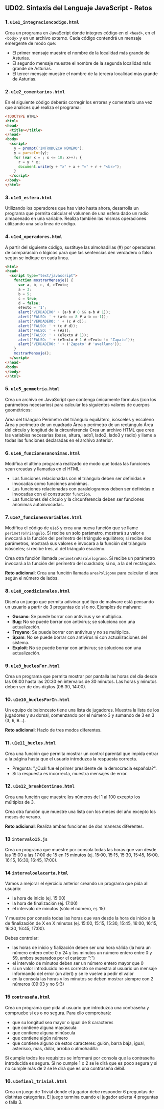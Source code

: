 ## UD02. Sintaxis del Lenguaje JavaScript - Retos

### 1. `u1e1_integracioncodigo.html`

Crea un programa en JavaScript donde integres código en el `<head>`, en el `<body>` y en un archivo externo. Cada código contendrá un mensaje emergente de modo que:
- El primer mensaje muestre el nombre de la localidad más grande de Asturias.
- El segundo mensaje muestre el nombre de la segunda localidad más grande de Asturias.
- El tercer mensaje muestre el nombre de la tercera localidad más grande de Asturias.

### 2. `u1e2_comentarios.html`

En el siguiente código deberás corregir los errores y comentarlo una vez que analices qué realiza el programa:

```html
<!DOCTYPE HTML>
<html>
<head>
  <title></title>
</head>
<body>
  <script>
    y = prompt('INTRODUZCA NÚMERO');
    y = parseInt(y);
    for (var x = ; x <= 10; x++); {
      r = y * x;
      document.write(y + "x" + x + "=" + r + "<br>");
    }
  </script>
</body>
</html>

```
### 3. `u1e3_esfera.html`
Utilizando los operadores que has visto hasta ahora, desarrolla un programa que permita calcular el volumen de una esfera dado un radio almacenado en una variable. Realiza también las mismas operaciones utilizando una sola línea de código.

### 4. `u1e4_operadores.html`
A partir del siguiente código, sustituye las almohadillas (#) por operadores de comparación o lógicos para que las sentencias den verdadero o falso según se indique en cada línea.

```html
<html>
<head>
  <script type="text/javascript">
    function mostrarMensaje() {
      var a, b, c, d, eTexto;
      a = 3;
      b = 5;
      c = true;
      d = false;
      eTexto = '1';
      alert('VERDADERO' + (a+b # 8 && a-b # 1));
      alert('FALSO: ' + (a+b == 8 # a-b ==-1));
      alert('VERDADERO: ' + (c # d));
      alert('FALSO: ' + (c # d));
      alert('FALSO: ' + (#a));
      alert('FALSO: ' + (eTexto # 1));
      alert('FALSO: ' + (eTexto # 1 # eTexto != "Zapato"));
      alert('VERDADERO: ' + ('Zapato' # 'avellano'));
    }
    mostrarMensaje();
  </script>
</head>
<body>
</body>
</html>
```
### 5. `u1e5_geometría.html`
Crea un archivo en JavaScript que contenga únicamente fórmulas (con los parámetros necesarios) para calcular los siguientes valores de cuerpos geométricos:

Área del triángulo
Perímetro del triángulo equilátero, isósceles y escaleno
Área y perímetro de un cuadrado
Área y perímetro de un rectángulo
Área del círculo y longitud de la circunferencia
Crea un archivo HTML que cree las variables necesarias (base, altura, lado1, lado2, lado3 y radio) y llame a todas las funciones declaradas en el archivo anterior.

### 6. `u1e6_funcionesanonimas.html`

Modifica el último programa realizado de modo que todas las funciones sean creadas y llamadas en el HTML:

- Las funciones relacionadas con el triángulo deben ser definidas e invocadas como funciones anónimas.
- Las funciones relacionadas con paralelogramos deben ser definidas e invocadas con el constructor `function`.
- Las funciones del círculo y la circunferencia deben ser funciones anónimas autoinvocadas.

### 7. `u1e7_funcionesvariables.html`

Modifica el código de `u1e5` y crea una nueva función que se llame `perimetroTriangulo`. Si recibe un solo parámetro, mostrará su valor e invocará a la función del perímetro del triángulo equilátero; si recibe dos parámetros, mostrará sus valores e invocará a la función del triángulo isósceles; si recibe tres, al del triángulo escaleno.

Crea otra función llamada `perimetroParalelogramo`. Si recibe un parámetro invocará a la función del perímetro del cuadrado; si no, a la del rectángulo.

**Reto adicional**: Crea una función llamada `areaPoligono` para calcular el área según el número de lados.

### 8. `u1e8_condicionales.html`

Diseña un juego que permita adivinar qué tipo de malware está pensando un usuario a partir de 3 preguntas de sí o no. Ejemplos de malware:

- **Gusano**: Se puede borrar con antivirus y se multiplica.
- **Bug**: No se puede borrar con antivirus; se soluciona con una actualización.
- **Troyano**: Se puede borrar con antivirus y no se multiplica.
- **Spam**: No se puede borrar con antivirus ni con actualizaciones del sistema.
- **Exploit**: No se puede borrar con antivirus; se soluciona con una actualización.

### 9. `u1e9_buclesFor.html`

Crea un programa que permita mostrar por pantalla las horas del día desde las 08:00 hasta las 20:30 en intervalos de 30 minutos. Las horas y minutos deben ser de dos dígitos (08:30, 14:00).

### 10. `u1e10_buclesForIn.html`

Un equipo de baloncesto tiene una lista de jugadores. Muestra la lista de los jugadores y su dorsal, comenzando por el número 3 y sumando de 3 en 3 (3, 6, 9...).

**Reto adicional**: Hazlo de tres modos diferentes.

### 11. `u1e11_bucles.html`

Crea una función que permita mostrar un control parental que impida entrar a la página hasta que el usuario introduzca la respuesta correcta.

- Pregunta: "¿Cuál fue el primer presidente de la democracia española?".
- Si la respuesta es incorrecta, muestra mensajes de error.

### 12. `u1e12_breakContinue.html`

Crea una función que muestre los números del 1 al 100 excepto los múltiplos de 3. 

Crea otra función que muestre una lista con los meses del año excepto los meses de verano.

**Reto adicional**: Realiza ambas funciones de dos maneras diferentes.

### 13 `intervalo15.js`
Crea un programa que muestre por consola todas las horas que van desde las 15:00 a las 17:00 de 15 en 15 minutos (ej. 15:00, 15:15, 15:30, 15:45, 16:00, 16:15, 16:30, 16:45, 17:00).

### 14 `intervaloalacarta.html`
Vamos a mejorar el ejercicio anterior creando un programa que pida al usuario:
- la hora de inicio (ej. 15:00)
- la hora de finalización (ej. 17:00)
- el intervalo de minutos (sólo el número, ej. 15)

Y muestre por consola todas las horas que van desde la hora de inicio a la de finalización de X en X minutos (ej. 15:00, 15:15, 15:30, 15:45, 16:00, 16:15, 16:30, 16:45, 17:00).

Debes controlar:
- las horas de inicio y fialización deben ser una hora válida (la hora un número entero entre 0 y 24 y los minutos un número entero entre 0 y 59, ambos separados por el carácter ":")
- el intervalo de minutos deben ser un número entero mayor que 0
- si un valor introducido no es correcto se muestra al usuario un mensaje informando del error (un alert) y se le vuelve a pedir el valor
- en la consola las horas y los minutos se deben mostrar siempre con 2 números (09:03 y no 9:3)

### 15 `contraseña.html`
Crea un programa que pida al usuario que introduzca una contraseña y compruebe si es o no segura. Para ello comprobará:
- que su longitud sea mayor o igual de 8 caracteres
- que contiene alguna mayúscula
- que contiene alguna minúscula
- que contiene algún número
- que contiene alguno de estos caracteres: guión, barra baja, igual, asterisco, mas, dólar, arroba o almohadilla

Si cumple todos los requisitos se informará por consola que la contraseña introducida es segura. Si no cumple 1 o 2 se le dirá que es poco segura y si no cumple más de 2 se le dirá que es una contraseña débil.

### 16. `u1efinal_trivial.html`

Crea un juego de Trivial donde el jugador debe responder 6 preguntas de distintas categorías. El juego termina cuando el jugador acierta 4 preguntas o falla 3.
